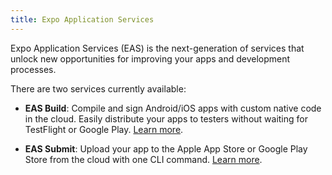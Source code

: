 ```yaml
---
title: Expo Application Services
---
```


Expo Application Services (EAS) is the next-generation of services that unlock new opportunities for improving your apps and development processes.

There are two services currently available:

- **EAS Build**: Compile and sign Android/iOS apps with custom native code in the cloud. Easily distribute your apps to testers without waiting for TestFlight or Google Play. [Learn more](/build/introduction.md).

- **EAS Submit**: Upload your app to the Apple App Store or Google Play Store from the cloud with one CLI command. [Learn more](/submit/introduction.md).

<!-- ### See these features in action

TODO: put youtube video here -->
